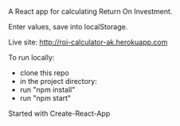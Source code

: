 A React app for calculating Return On Investment.

Enter values, save into localStorage.

Live site: <http://roi-calculator-ak.herokuapp.com>

To run locally:
- clone this repo
- in the project directory:
- run "npm install"
- run "npm start"

Started with Create-React-App
